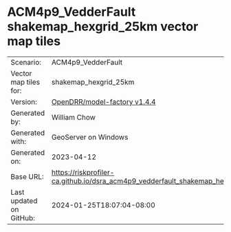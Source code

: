# ACM4p9_VedderFault shakemap_hexgrid_25km vector map tiles

|    			|			|
| --------------------- | --------------------- |
| Scenario:		| ACM4p9_VedderFault		|
| Vector map tiles for:	| shakemap_hexgrid_25km		|
| Version:		| [OpenDRR/model-factory v1.4.4](https://github.com/OpenDRR/model-factory/releases/tag/v1.4.4)	|
| Generated by:		| William Chow	|
| Generated with:	| GeoServer on Windows	|
| Generated on:		| 2023-04-12	|
| Base URL:		| <https://riskprofiler-ca.github.io/dsra_acm4p9_vedderfault_shakemap_hexgrid_25km/> |
| Last updated on GitHub: | 2024-01-25T18:07:04-08:00 |
